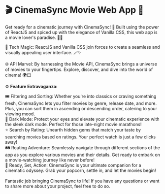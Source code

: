 # 🎬 CinemaSync Movie Web App 🍿

Get ready for a cinematic journey with CinemaSync! 🎉 Built using the power of ReactJS and spiced up with the elegance of Vanilla CSS, this web app is a movie lover's paradise. 🎥🍀

🔗 Tech Magic: ReactJS and Vanilla CSS join forces to create a seamless and visually appealing user interface. 🪄✨

🌐 API Marvel: By harnessing the Movie API, CinemaSync brings a universe of movies to your fingertips. Explore, discover, and dive into the world of cinema! 🌍🎞️

⚙️ <b>Feature Extravaganza:</b>

🎟️ Filtering and Sorting: Whether you're into classics or craving something fresh, CinemaSync lets you filter movies by genre, release date, and more. Plus, you can sort them in ascending or descending order, catering to your viewing mood.<br>
🌙 Dark Mode: Protect your eyes and elevate your cinematic experience with the sleek dark mode. Perfect for those late-night movie marathons! <br>
⭐ Search by Rating: Unearth hidden gems that match your taste by searching movies based on ratings. Your perfect watch is just a few clicks away! <br>
🛤️ Routing Adventure: Seamlessly navigate through different sections of the app as you explore various movies and their details. Get ready to embark on a movie-watching journey like never before! <br>
🍿 Ready, Set, Action: CinemaSync is your ultimate companion for a cinematic odyssey. Grab your popcorn, settle in, and let the movies begin! <br>
<br>
Fantastic job bringing CinemaSync to life! If you have any questions or want to share more about your project, feel free to do so. <br>
